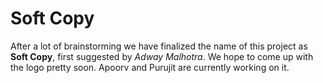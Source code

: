 # Soft Copy #

After a lot of brainstorming we have finalized the name of this project as **Soft Copy**, first suggested by _Adway Malhotra_. We hope to come up with the logo pretty soon. Apoorv and Purujit are currently working on it.